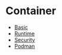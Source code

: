 # Container

- [Basic](./container/basic.md)
- [Runtime](./container/runtime.md)
- [Security](./container/security.md)
- [Podman](./container/podman.md)
